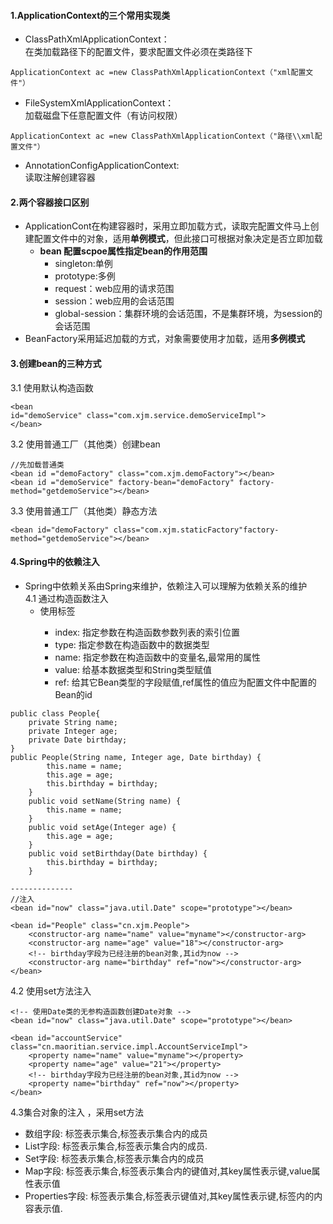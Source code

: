 #### 1.ApplicationContext的三个常用实现类
* ClassPathXmlApplicationContext：<br>
 在类加载路径下的配置文件，要求配置文件必须在类路径下

```
ApplicationContext ac =new ClassPathXmlApplicationContext（"xml配置文件"）

```

* FileSystemXmlApplicationContext：<br>
 加载磁盘下任意配置文件（有访问权限）

```
ApplicationContext ac =new ClassPathXmlApplicationContext（"路径\\xml配置文件"）
```

* AnnotationConfigApplicationContext:<br>
  读取注解创建容器
#### 2.两个容器接口区别
* ApplicationCont在构建容器时，采用立即加载方式，读取完配置文件马上创建配置文件中的对象，适用**单例模式**，但此接口可根据对象决定是否立即加载<br>
   * **bean 配置scpoe属性指定bean的作用范围**
       * singleton:单例
       * prototype:多例
       * request：web应用的请求范围
       * session：web应用的会话范围
       * global-session：集群环境的会话范围，不是集群环境，为session的会话范围
* BeanFactory采用延迟加载的方式，对象需要使用才加载，适用**多例模式**

#### 3.创建bean的三种方式
3.1 使用默认构造函数

```
<bean
id="demoService" class="com.xjm.service.demoServiceImpl">
</bean>
```
3.2 使用普通工厂（其他类）创建bean

```
//先加载普通类
<bean id ="demoFactory" class="com.xjm.demoFactory"></bean>
<bean id ="demoService" factory-bean="demoFactory" factory-method="getdemoService"></bean>
```
3.3 使用普通工厂（其他类）静态方法

```
<bean id="demoFactory" class="com.xjm.staticFactory"factory-method="getdemoService"></bean> 
```
#### 4.Spring中的依赖注入
* Spring中依赖关系由Spring来维护，依赖注入可以理解为依赖关系的维护<br>
4.1 通过构造函数注入
     * 使用<constructor-arg>标签
        * index: 指定参数在构造函数参数列表的索引位置
        * type: 指定参数在构造函数中的数据类型
        * name: 指定参数在构造函数中的变量名,最常用的属性
        * value: 给基本数据类型和String类型赋值
        * ref: 给其它Bean类型的字段赋值,ref属性的值应为配置文件中配置的Bean的id

```
public class People{
    private String name;
    private Integer age;
    private Date birthday;
}
public People(String name, Integer age, Date birthday) {
        this.name = name;
        this.age = age;
        this.birthday = birthday;
    }
    public void setName(String name) {
		this.name = name;
	}
	public void setAge(Integer age) {
		this.age = age;
	}
	public void setBirthday(Date birthday) {
		this.birthday = birthday;
	}

--------------
//注入
<bean id="now" class="java.util.Date" scope="prototype"></bean>

<bean id="People" class="cn.xjm.People">
	<constructor-arg name="name" value="myname"></constructor-arg>
	<constructor-arg name="age" value="18"></constructor-arg>
	<!-- birthday字段为已经注册的bean对象,其id为now -->
	<constructor-arg name="birthday" ref="now"></constructor-arg>
</bean>

```
4.2 使用set方法注入

```
<!-- 使用Date类的无参构造函数创建Date对象 -->
<bean id="now" class="java.util.Date" scope="prototype"></bean>

<bean id="accountService" class="cn.maoritian.service.impl.AccountServiceImpl">
	<property name="name" value="myname"></property>
	<property name="age" value="21"></property>
	<!-- birthday字段为已经注册的bean对象,其id为now -->
	<property name="birthday" ref="now"></property>
</bean>

```
4.3集合对象的注入
，采用set方法
 * 数组字段: <array>标签表示集合,<value>标签表示集合内的成员
 * List字段: <list>标签表示集合,<value>标签表示集合内的成员.
 * Set字段: <set>标签表示集合,<value>标签表示集合内的成员
 * Map字段: <map>标签表示集合,<entry>标签表示集合内的键值对,其key属性表示键,value属性表示值
 * Properties字段: <props>标签表示集合,<prop>标签表示键值对,其key属性表示键,标签内的内容表示值.
